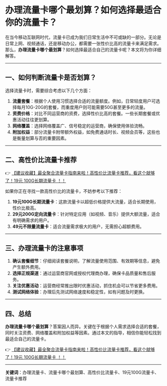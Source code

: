 # 办理流量卡哪个最划算？如何选择最适合你的流量卡？

在当今移动互联网时代，流量卡已成为我们日常生活中不可或缺的一部分。无论是日常上网、视频通话，还是移动办公，都需要一张性价比高的流量卡来满足需求。那么，**办理流量卡哪个最划算**？如何选择最适合自己的流量卡呢？本文将为你详细解答。

---

## 一、如何判断流量卡是否划算？

选择流量卡时，需要综合考虑以下几个方面：

1. **流量套餐**：根据个人使用习惯选择合适的流量额度。例如，日常轻度用户可选择每月10G-20G的套餐，而重度用户则可能需要50G甚至更多的流量。
2. **资费价格**：对比不同运营商的资费，选择性价比高的套餐。一些长期套餐或优惠活动往往更划算。
3. **网络覆盖**：选择网络覆盖广、信号稳定的运营商，确保使用体验流畅。
4. **附加权益**：部分流量卡附带额外权益，如免费通话时长、视频会员等，这些也是衡量划算与否的重要因素。

---

## 二、高性价比流量卡推荐

👉 [【建议收藏】最全聚合流量卡指南来啦！高性价比流量卡推荐，看这个就够了！19元 100G长期流量卡 ！！](https://bit.ly/Liuliangka)

如果你正在寻找一款高性价比的流量卡，不妨参考以下推荐：

1. **19元100G长期流量卡**：这款流量卡以超低价格提供大流量，适合长期使用，性价比极高。
2. **29元200G定向流量卡**：针对特定应用（如视频、音乐）提供大额流量，适合有明确需求的用户。
3. **49元不限量流量卡**：适合流量需求极大的用户，无需担心超额费用。

---

## 三、办理流量卡的注意事项

1. **确认套餐细节**：仔细阅读套餐说明，了解流量使用范围、有效期等信息，避免产生额外费用。
2. **选择正规渠道**：通过运营商官网或授权代理商办理，确保卡品质量和售后服务。
3. **关注优惠活动**：运营商经常推出限时优惠活动，抓住机会可以节省更多费用。
4. **测试网络体验**：办理后先测试网络速度和稳定性，如有问题及时更换。

---

## 四、总结

**办理流量卡哪个最划算**？答案因人而异。关键在于根据个人需求选择合适的套餐，同时关注资费、网络覆盖和附加权益等因素。通过本文的指导，相信你能轻松找到最适合自己的流量卡。

👉 [【建议收藏】最全聚合流量卡指南来啦！高性价比流量卡推荐，看这个就够了！19元 100G长期流量卡 ！！](https://bit.ly/Liuliangka)

---

**关键词**：办理流量卡、流量卡哪个最划算、高性价比流量卡、19元100G流量卡、流量卡推荐